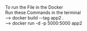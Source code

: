 To run the File in the Docker                                                                
Run these Commands in the terminal                                                               
--> docker build --tag app2 .                                    
--> docker run -d -p 5000:5000 app2
